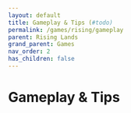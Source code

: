 ```yaml
---
layout: default
title: Gameplay & Tips (#todo)
permalink: /games/rising/gameplay
parent: Rising Lands
grand_parent: Games
nav_order: 2
has_children: false
---
```


# Gameplay & Tips
